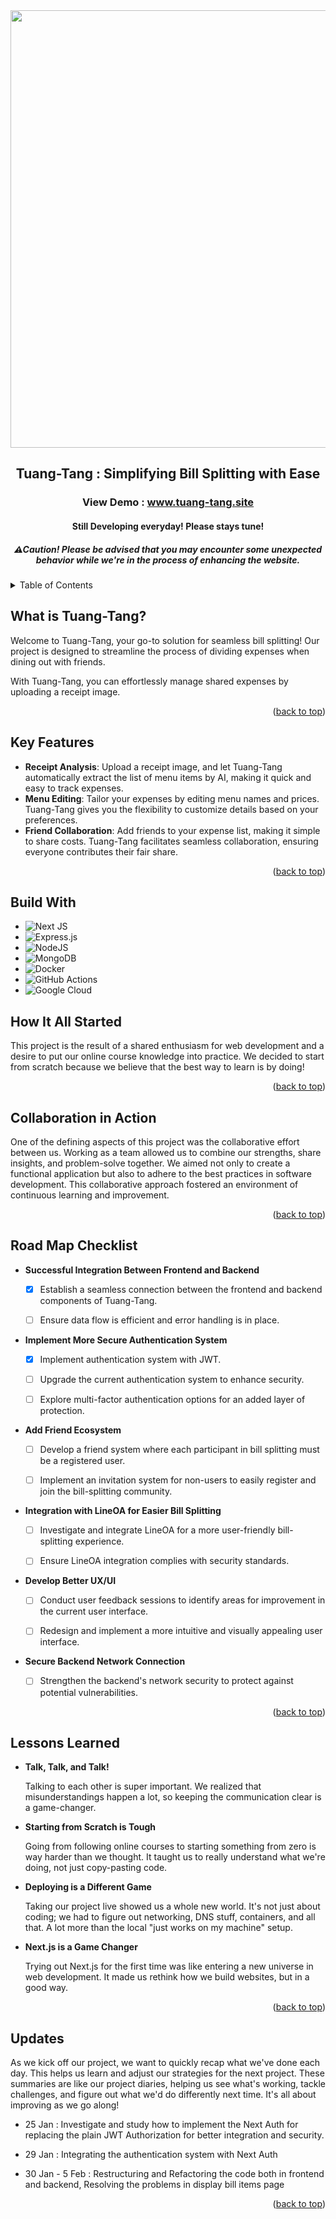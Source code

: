 <div align="center">
  <img src="https://res.cloudinary.com/dgwfiyuty/image/upload/v1706115917/logo-no-background_uir9b8.png" width="700" >
  <h2>Tuang-Tang : Simplifying Bill Splitting with Ease</h2>
  <h3>View Demo : <a href="https://www.tuang-tang.site/">www.tuang-tang.site</a></h3>
  <h4>Still Developing everyday! Please stays tune!</h4>
  <h5>⚠Caution! Please be advised that you may encounter some unexpected behavior while we're in the process of enhancing the website.</h5>
</div>

<details>
  <summary>Table of Contents</summary>
  <ol>
    <li>
      <a href="#what-is-tuang-tang?">What is Tuang-Tang?</a>
      <ul>
        <li><a href="#key-features">Key Features</a></li>
      </ul>
    </li>
    <li>
      <a href="#how-it-all-started">How It All Started</a>
      <ul>
        <li><a href="#collaboration-in-action">Collaboration in Action</a></li>
      </ul>
    </li>
    <li><a href="#road-map-checklist">Road Map Checklist</a></li>
    <li><a href="#lessons-learned">Lessons Learned</a></li>
    <li><a href="#updates">Updates</a></li>
  </ol>
</details>

## What is Tuang-Tang?
Welcome to Tuang-Tang, your go-to solution for seamless bill splitting! 
Our project is designed to streamline the process of dividing expenses when dining out with friends.

With Tuang-Tang, you can effortlessly manage shared expenses by uploading a receipt image.

<p align="right">(<a href="#readme-top">back to top</a>)</p>

## Key Features
- **Receipt Analysis**: Upload a receipt image, and let Tuang-Tang automatically extract the list of menu items by AI, making it quick and easy to track expenses.
- **Menu Editing**: Tailor your expenses by editing menu names and prices. Tuang-Tang gives you the flexibility to customize details based on your preferences.
- **Friend Collaboration**: Add friends to your expense list, making it simple to share costs. Tuang-Tang facilitates seamless collaboration, ensuring everyone contributes their fair share.

<p align="right">(<a href="#readme-top">back to top</a>)</p>

## Build With

* ![Next JS](https://img.shields.io/badge/Next-black?style=for-the-badge&logo=next.js&logoColor=white)
* ![Express.js](https://img.shields.io/badge/express.js-%23404d59.svg?style=for-the-badge&logo=express&logoColor=%2361DAFB)
* ![NodeJS](https://img.shields.io/badge/node.js-6DA55F?style=for-the-badge&logo=node.js&logoColor=white)
* ![MongoDB](https://img.shields.io/badge/MongoDB-%234ea94b.svg?style=for-the-badge&logo=mongodb&logoColor=white)
* ![Docker](https://img.shields.io/badge/docker-%230db7ed.svg?style=for-the-badge&logo=docker&logoColor=white)
* ![GitHub Actions](https://img.shields.io/badge/github%20actions-%232671E5.svg?style=for-the-badge&logo=githubactions&logoColor=white)
* ![Google Cloud](https://img.shields.io/badge/GoogleCloud-%234285F4.svg?style=for-the-badge&logo=google-cloud&logoColor=white)


## How It All Started
This project is the result of a shared enthusiasm for web development and a desire to put our online course knowledge into practice.
We decided to start from scratch because we believe that the best way to learn is by doing!

<p align="right">(<a href="#readme-top">back to top</a>)</p>

## Collaboration in Action
One of the defining aspects of this project was the collaborative effort between us.
Working as a team allowed us to combine our strengths, share insights, and problem-solve together. 
We aimed not only to create a functional application but also to adhere to the best practices in software development. 
This collaborative approach fostered an environment of continuous learning and improvement.

<p align="right">(<a href="#readme-top">back to top</a>)</p>

## Road Map Checklist
- **Successful Integration Between Frontend and Backend**

  - [x] Establish a seamless connection between the frontend and backend components of Tuang-Tang.
  
  - [ ] Ensure data flow is efficient and error handling is in place.
       
- **Implement More Secure Authentication System**

  - [x]  Implement authentication system with JWT.
  
  - [ ]  Upgrade the current authentication system to enhance security.

  - [ ]  Explore multi-factor authentication options for an added layer of protection.

- **Add Friend Ecosystem**

  - [ ]  Develop a friend system where each participant in bill splitting must be a registered user.

  - [ ]  Implement an invitation system for non-users to easily register and join the bill-splitting community.

- **Integration with LineOA for Easier Bill Splitting**

  - [ ]  Investigate and integrate LineOA for a more user-friendly bill-splitting experience.

  - [ ]  Ensure LineOA integration complies with security standards.
  
- **Develop Better UX/UI**
  
  - [ ]  Conduct user feedback sessions to identify areas for improvement in the current user interface.

  - [ ]  Redesign and implement a more intuitive and visually appealing user interface.
  
- **Secure Backend Network Connection**

  - [ ]  Strengthen the backend's network security to protect against potential vulnerabilities.

<p align="right">(<a href="#readme-top">back to top</a>)</p>

## Lessons Learned
- **Talk, Talk, and Talk!**
  
  Talking to each other is super important. We realized that misunderstandings happen a lot, so keeping the communication clear is a game-changer.

- **Starting from Scratch is Tough**
  
  Going from following online courses to starting something from zero is way harder than we thought. It taught us to really understand what we're doing, not just copy-pasting code.

- **Deploying is a Different Game**

  Taking our project live showed us a whole new world. It's not just about coding; we had to figure out networking, DNS stuff, containers, and all that. A lot more than the local "just works on my machine" setup.

- **Next.js is a Game Changer**

  Trying out Next.js for the first time was like entering a new universe in web development. It made us rethink how we build websites, but in a good way.

<p align="right">(<a href="#readme-top">back to top</a>)</p>

## Updates

As we kick off our project, we want to quickly recap what we've done each day. This helps us learn and adjust our strategies for the next project. These summaries are like our project diaries, helping us see what's working, tackle challenges, and figure out what we'd do differently next time. It's all about improving as we go along!

- 25 Jan : Investigate and study how to implement the Next Auth for replacing the plain JWT Authorization for better integration and security.

- 29 Jan : Integrating the authentication system with Next Auth

- 30 Jan - 5 Feb : Restructuring and Refactoring the code both in frontend and backend, Resolving the problems in display bill items page

<p align="right">(<a href="#readme-top">back to top</a>)</p>
